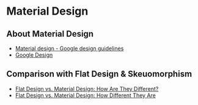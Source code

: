 # Material Design

## About Material Design
- [Material design - Google design guidelines](https://material.google.com/)
- [Google Design](https://design.google.com/)

## Comparison with Flat Design & Skeuomorphism

- [Flat Design vs. Material Design: How Are They Different?](http://designmodo.com/flat-vs-material/)
- [Flat Design vs. Material Design: How Different They Are](https://www.cleveroad.com/blog/flat-design-vs-material-design-how-different-they-are)
